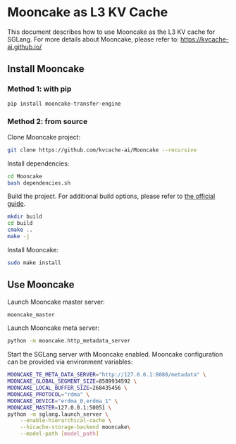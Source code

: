 # Mooncake as L3 KV Cache

This document describes how to use Mooncake as the L3 KV cache for SGLang.
For more details about Mooncake, please refer to: https://kvcache-ai.github.io/

## Install Mooncake

### Method 1: with pip

```bash
pip install mooncake-transfer-engine
```

### Method 2: from source

Clone Mooncake project:

```bash
git clone https://github.com/kvcache-ai/Mooncake --recursive
```

Install dependencies:

```bash
cd Mooncake
bash dependencies.sh
```

Build the project. For additional build options, please refer to [the official guide](https://kvcache-ai.github.io/Mooncake/getting_started/build.html).

```bash
mkdir build
cd build
cmake ..
make -j
```

Install Mooncake:

```bash
sudo make install
```

## Use Mooncake

Launch Mooncake master server:

```bash
mooncake_master
```

Launch Mooncake meta server:

```bash
python -m mooncake.http_metadata_server
```

Start the SGLang server with Mooncake enabled. Mooncake configuration can be provided via environment variables:

```bash
MOONCAKE_TE_META_DATA_SERVER="http://127.0.0.1:8080/metadata" \
MOONCAKE_GLOBAL_SEGMENT_SIZE=8589934592 \
MOONCAKE_LOCAL_BUFFER_SIZE=268435456 \
MOONCAKE_PROTOCOL="rdma" \
MOONCAKE_DEVICE="erdma_0,erdma_1" \
MOONCAKE_MASTER=127.0.0.1:50051 \
python -m sglang.launch_server \
    --enable-hierarchical-cache \
    --hicache-storage-backend mooncake\
    --model-path [model_path]
```
